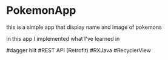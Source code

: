 # PokemonApp

this is a simple app that display name and image of pokemons

in this app I implemented what I've learned in

#dagger hilt
#REST API (Retrofit)
#RXJava
#RecyclerView
